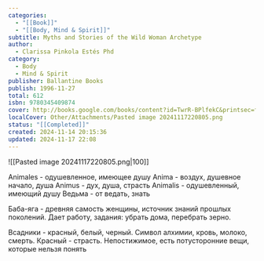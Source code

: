 ```yaml
---
categories:
  - "[[Book]]"
  - "[[Body, Mind & Spirit]]"
subtitle: Myths and Stories of the Wild Woman Archetype
author:
  - Clarissa Pinkola Estés Phd
category:
  - Body
  - Mind & Spirit
publisher: Ballantine Books
publish: 1996-11-27
total: 612
isbn: 9780345409874
cover: http://books.google.com/books/content?id=TwrR-BPlfekC&printsec=frontcover&img=1&zoom=1&source=gbs_api
localCover: Other/Attachments/Pasted image 20241117220805.png
status: "[[Completed]]"
created: 2024-11-14 20:15:36
updated: 2024-11-17 22:08
---
```

![[Pasted image 20241117220805.png|100]]

Animales - одушевленное, имеющее душу
Anima - воздух, душевное начало, душа
Animus - дух, душа, страсть
Animalis - одушевленный, имеющий душу
Ведьма - от ведать, знать

Баба-яга - древняя самость женщины, источник знаний прошлых поколений. Дает работу, задания: убрать дома, перебрать зерно.

Всадники - красный, белый, черный. Символ алхимии, кровь, молоко, смерть. Красный - страсть. Непостижимое, есть потусторонние вещи, которые нельзя понять